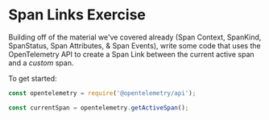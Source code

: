 # Span Links Exercise

Building off of the material we've covered already (Span Context, SpanKind, SpanStatus, Span Attributes, & Span Events), write some code that uses the OpenTelemetry API to create a Span Link between the current active span and a _custom_ span. 

To get started:

``` typescript
const opentelemetry = require('@opentelemetry/api');

const currentSpan = opentelemetry.getActiveSpan();
```